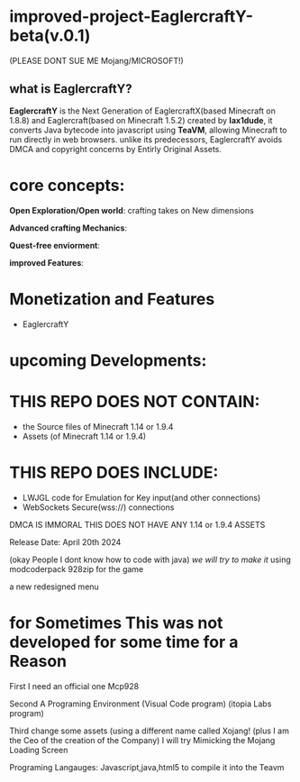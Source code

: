 # improved-project-EaglercraftY-beta(v.0.1)
(PLEASE DONT SUE ME Mojang/MICROSOFT!)

## what is EaglercraftY? 
**EaglercraftY** 
is the Next Generation of EaglercraftX(based Minecraft on 1.8.8) and Eaglercraft(based on Minecraft 1.5.2)
created by **lax1dude**, it converts Java bytecode into javascript using **TeaVM**, allowing Minecraft to run directly in web browsers.
unlike its predecessors, EaglercraftY avoids DMCA and copyright concerns by Entirly Original Assets.


# core concepts:
**Open Exploration/Open world**: crafting takes on New dimensions

**Advanced crafting Mechanics**:

**Quest-free enviorment**:

**improved Features**:



# Monetization and Features
- EaglercraftY



# upcoming Developments:










# THIS REPO DOES NOT CONTAIN:
- the Source files of Minecraft 1.14 or 1.9.4
- Assets (of Minecraft  1.14 or 1.9.4)

# THIS REPO DOES INCLUDE:
- LWJGL code for Emulation for Key input(and other connections)
- WebSockets Secure(wss://) connections


DMCA IS IMMORAL 
THIS DOES NOT HAVE ANY 1.14 or 1.9.4 ASSETS

Release Date: April  20th 2024

(okay People I dont know how to code with java)
*we will try to make it*
using modcoderpack 928zip for the game 

a new redesigned menu



# for Sometimes This was not developed for some time for a Reason
First I need an official one Mcp928

Second A Programing Environment (Visual Code program) (itopia Labs program)

Third change some assets (using a different name called Xojang! (plus I am the Ceo of the creation of the Company)
I will try Mimicking the Mojang Loading Screen 

Programing Langauges:
Javascript,java,html5
to compile it into the Teavm
